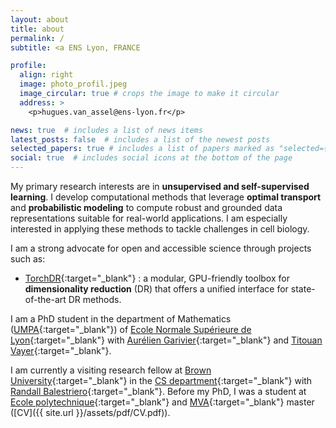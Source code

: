 ```yaml
---
layout: about
title: about
permalink: /
subtitle: <a ENS Lyon, FRANCE

profile:
  align: right
  image: photo_profil.jpeg
  image_circular: true # crops the image to make it circular
  address: >
    <p>hugues.van_assel@ens-lyon.fr</p>

news: true  # includes a list of news items
latest_posts: false  # includes a list of the newest posts
selected_papers: true # includes a list of papers marked as "selected={true}"
social: true  # includes social icons at the bottom of the page
---
```


My primary research interests are in **unsupervised and self-supervised learning**. I develop computational methods that leverage **optimal transport** and **probabilistic modeling** to compute robust and grounded data representations suitable for real-world applications. I am especially interested in applying these methods to tackle challenges in cell biology.

I am a strong advocate for open and accessible science through projects such as:

* [TorchDR](https://github.com/TorchDR/TorchDR){:target="\_blank"} : a modular, GPU-friendly toolbox for **dimensionality reduction** (DR) that offers a unified interface for state-of-the-art DR methods.

I am a PhD student in the department of Mathematics ([UMPA](http://www.umpa.ens-lyon.fr/){:target="\_blank"}) of [Ecole Normale Supérieure de Lyon](http://www.ens-lyon.fr/){:target="\_blank"} with [Aurélien Garivier](https://perso.ens-lyon.fr/aurelien.garivier/www.math.univ-toulouse.fr/_agarivie/index.html){:target="\_blank"} and [Titouan Vayer](https://tvayer.github.io/){:target="\_blank"}.
<!-- [Rémi Flamary](https://remi.flamary.com/index.fr.html){:target="\_blank"} and [Nicolas Courty](https://people.irisa.fr/Nicolas.Courty/){:target="\_blank"}.  -->
I am currently a visiting research fellow at [Brown University](https://www.brown.edu/){:target="\_blank"} in the [CS department](https://cs.brown.edu/){:target="\_blank"} with [Randall Balestriero](https://vivo.brown.edu/display/rbalestr){:target="\_blank"}. Before my PhD, I was a student at [Ecole polytechnique](https://programmes.polytechnique.edu/cycle-ingenieur-polytechnicien/cycle-ingenieur-polytechnicien){:target="\_blank"} and [MVA](https://www.master-mva.com/){:target="\_blank"} master ([CV]({{ site.url }}/assets/pdf/CV.pdf)).